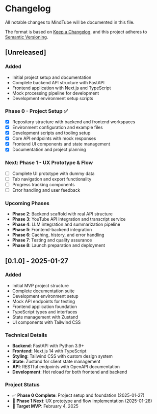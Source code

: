 # Changelog

All notable changes to MindTube will be documented in this file.

The format is based on [Keep a Changelog](https://keepachangelog.com/en/1.0.0/),
and this project adheres to [Semantic Versioning](https://semver.org/spec/v2.0.0.html).

## [Unreleased]

### Added
- Initial project setup and documentation
- Complete backend API structure with FastAPI
- Frontend application with Next.js and TypeScript
- Mock processing pipeline for development
- Development environment setup scripts

### Phase 0 - Project Setup ✅
- [x] Repository structure with backend and frontend workspaces
- [x] Environment configuration and example files
- [x] Development scripts and tooling setup
- [x] Core API endpoints with mock responses
- [x] Frontend UI components and state management
- [x] Documentation and project planning

### Next: Phase 1 - UX Prototype & Flow
- [ ] Complete UI prototype with dummy data
- [ ] Tab navigation and export functionality
- [ ] Progress tracking components
- [ ] Error handling and user feedback

### Upcoming Phases
- **Phase 2**: Backend scaffold with real API structure
- **Phase 3**: YouTube API integration and transcript service
- **Phase 4**: LLM integration and summarization pipeline
- **Phase 5**: Frontend-backend integration
- **Phase 6**: Caching, history, and error handling
- **Phase 7**: Testing and quality assurance
- **Phase 8**: Launch preparation and deployment

## [0.1.0] - 2025-01-27

### Added
- Initial MVP project structure
- Complete documentation suite
- Development environment setup
- Mock API endpoints for testing
- Frontend application foundation
- TypeScript types and interfaces
- State management with Zustand
- UI components with Tailwind CSS

### Technical Details
- **Backend**: FastAPI with Python 3.9+
- **Frontend**: Next.js 14 with TypeScript
- **Styling**: Tailwind CSS with custom design system
- **State**: Zustand for client state management
- **API**: RESTful endpoints with OpenAPI documentation
- **Development**: Hot reload for both frontend and backend

### Project Status
- ✅ **Phase 0 Complete**: Project setup and foundation (2025-01-27)
- 🚧 **Phase 1 Next**: UX prototype and flow implementation (2025-01-28)
- 📅 **Target MVP**: February 4, 2025
